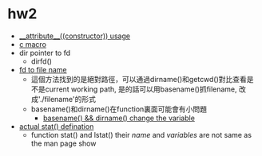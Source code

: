 # hw2

- [\_\_attribute__((constructor)) usage](https://www.jianshu.com/p/dd425b9dc9db)
- [c macro](https://gcc.gnu.org/onlinedocs/cpp/Macros.html#Macros)
- dir pointer to fd
	- dirfd()
- [fd to file name](https://stackoverflow.com/questions/11221186/how-do-i-find-a-filename-given-a-file-pointer?lq=1)
    - 這個方法找到的是絕對路徑，可以通過dirname()和getcwd()對比查看是不是current working path, 是的話可以用basename()抓filename, 改成'./filename'的形式
    - basename()和dirname()在function裏面可能會有小問題
        - [basename() && dirname() change the variable](https://www.unix.com/programming/114966-basename-dirname-changes-value-argument.html)
- [actual stat() defination](http://refspecs.linuxbase.org/LSB_3.0.0/LSB-PDA/LSB-PDA/baselib-xstat-1.html)
	- function stat() and lstat() their *name* and *variables* are not same as the man page show 
